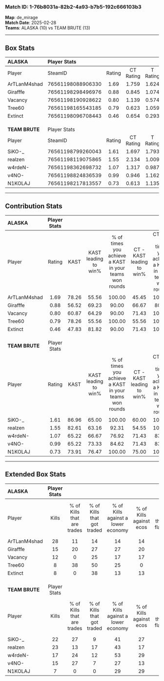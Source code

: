 ### Match ID: 1-76b8031a-82b2-4a93-b7b5-192c666103b3  
**Map**: de_mirage  
**Match Date**: 2025-02-28  
**Teams**: ALASKA (10) vs TEAM BRUTE (13)  

---  

## Box Stats  

| **ALASKA**     | Player Stats      |        |           |          |       |       |       |         |        |      |     |
| :- | :- | :-: | :-: | :-: | :-: | :-: | :-: | :-: | :-: | :-: | :-: |
| Player         | SteamID           | Rating | CT Rating | T Rating | KAST  |  ADR  | Kills | Assists | Deaths | K/D  | HS% |
| ArTLanM4shad   | 76561198088906330 |  1.69  |   1.759   |  1.624   | 78.26 | 104.6 |  28   |    3    |   15   | 1.87 | 17  |
| Girafffe       | 76561198298496976 |  0.88  |   0.845   |  1.074   | 56.52 | 66.4  |  15   |    6    |   17   | 0.88 | 66  |
| Vacancy        | 76561198190928622 |  0.80  |   1.139   |  0.574   | 60.87 | 65.8  |  12   |    6    |   17   | 0.71 | 41  |
| Tree60         | 76561198165543185 |  0.79  |   0.623   |  1.059   | 78.26 | 61.9  |   8   |   11    |   17   | 0.47 | 62  |
| Extinct        | 76561198096708443 |  0.46  |   0.654   |  0.293   | 47.83 | 47.0  |   8   |    3    |   18   | 0.44 | 50  |
|                |                   |        |           |          |       |       |       |         |        |      |     |
|                |                   |        |           |          |       |       |       |         |        |      |     |
|                |                   |        |           |          |       |       |       |         |        |      |     |
| **TEAM BRUTE** | Player Stats      |        |           |          |       |       |       |         |        |      |     |
| Player         | SteamID           | Rating | CT Rating | T Rating | KAST  |  ADR  | Kills | Assists | Deaths | K/D  | HS% |
| SiKO-_         | 76561198799260043 |  1.61  |   1.697   |  1.793   | 86.96 | 115.4 |  22   |    9    |   14   | 1.57 | 68  |
| realzen        | 76561198119075865 |  1.55  |   2.134   |  1.009   | 82.61 | 96.6  |  23   |    2    |   13   | 1.77 | 39  |
| w4rdeN-        | 76561198362698732 |  1.07  |   1.317   |  0.987   | 65.22 | 78.4  |  17   |    4    |   16   | 1.06 | 64  |
| v4NO-          | 76561198824836539 |  0.99  |   0.946   |  1.162   | 65.22 | 63.5  |  15   |    7    |   15   | 1.00 | 26  |
| N1KOLAJ        | 76561198217813557 |  0.73  |   0.613   |  1.135   | 73.91 | 43.2  |   7   |    7    |   13   | 0.54 | 42  |
---  

## Contribution Stats  

| **ALASKA**     | Player Stats |       |                      |                                                        |                           |                                                             |                          |                                                            |
| :- | :-: | :-: | :-: | :-: | :-: | :-: | :-: | :-: |
| Player         |    Rating    | KAST  | KAST leading to win% | % of times you achieve a KAST in your teams won rounds | CT - KAST leading to win% | CT - % of times you achieve a KAST in your teams won rounds | T - KAST leading to win% | T - % of times you achieve a KAST in your teams won rounds |
| ArTLanM4shad   |     1.69     | 78.26 |        55.56         |                         100.00                         |           45.45           |                           100.00                            |          71.43           |                           100.00                           |
| Girafffe       |     0.88     | 56.52 |        69.23         |                         90.00                          |           66.67           |                            80.00                            |          71.43           |                           100.00                           |
| Vacancy        |     0.80     | 60.87 |        64.29         |                         90.00                          |           71.43           |                           100.00                            |          57.14           |                           80.00                            |
| Tree60         |     0.79     | 78.26 |        55.56         |                         100.00                         |           55.56           |                           100.00                            |          55.56           |                           100.00                           |
| Extinct        |     0.46     | 47.83 |        81.82         |                         90.00                          |           71.43           |                           100.00                            |          100.00          |                           80.00                            |
|                |              |       |                      |                                                        |                           |                                                             |                          |                                                            |
|                |              |       |                      |                                                        |                           |                                                             |                          |                                                            |
|                |              |       |                      |                                                        |                           |                                                             |                          |                                                            |
| **TEAM BRUTE** | Player Stats |       |                      |                                                        |                           |                                                             |                          |                                                            |
| Player         |    Rating    | KAST  | KAST leading to win% | % of times you achieve a KAST in your teams won rounds | CT - KAST leading to win% | CT - % of times you achieve a KAST in your teams won rounds | T - KAST leading to win% | T - % of times you achieve a KAST in your teams won rounds |
| SiKO-_         |     1.61     | 86.96 |        65.00         |                         100.00                         |           60.00           |                           100.00                            |          70.00           |                           100.00                           |
| realzen        |     1.55     | 82.61 |        63.16         |                         92.31                          |           54.55           |                           100.00                            |          75.00           |                           85.71                            |
| w4rdeN-        |     1.07     | 65.22 |        66.67         |                         76.92                          |           71.43           |                            83.33                            |          62.50           |                           71.43                            |
| v4NO-          |     0.99     | 65.22 |        73.33         |                         84.62                          |           71.43           |                            83.33                            |          75.00           |                           85.71                            |
| N1KOLAJ        |     0.73     | 73.91 |        76.47         |                         100.00                         |           75.00           |                           100.00                            |          77.78           |                           100.00                           |
---  

## Extended Box Stats  

| **ALASKA**     | Player Stats |                            |                            |                                    |                         |                              |                                 |        |                             |                                     |                          |                               |                            |
| :- | :-: | :-: | :-: | :-: | :-: | :-: | :-: | :-: | :-: | :-: | :-: | :-: | :-: |
| Player         |    Kills     | % of Kills that are trades | % of Kills that got traded | % of Kills against a lower economy | % of Kills against ecos | % of Kills that are flawless | % of Kills that are close duels | Deaths | % of Deaths that get traded | % of Deaths against a lower economy | % of Deaths against ecos | % of Deaths that are flawless | % of Deaths that are close |
| ArTLanM4shad   |      28      |             11             |             14             |                 14                 |           14            |              64              |                4                |   15   |              0              |                  7                  |            0             |              60               |             0              |
| Girafffe       |      15      |             20             |             27             |                 27                 |           20            |              60              |                7                |   17   |             18              |                  6                  |            0             |              76               |             0              |
| Vacancy        |      12      |             0              |             25             |                 17                 |           17            |              58              |                8                |   17   |             18              |                 12                  |            6             |              59               |             0              |
| Tree60         |      8       |             38             |             50             |                 25                 |            0            |              50              |                0                |   17   |             12              |                  6                  |            0             |              35               |             12             |
| Extinct        |      8       |             0              |             38             |                 13                 |           13            |              63              |                0                |   18   |              6              |                  6                  |            0             |              61               |             17             |
|                |              |                            |                            |                                    |                         |                              |                                 |        |                             |                                     |                          |                               |                            |
|                |              |                            |                            |                                    |                         |                              |                                 |        |                             |                                     |                          |                               |                            |
|                |              |                            |                            |                                    |                         |                              |                                 |        |                             |                                     |                          |                               |                            |
| **TEAM BRUTE** | Player Stats |                            |                            |                                    |                         |                              |                                 |        |                             |                                     |                          |                               |                            |
| Player         |    Kills     | % of Kills that are trades | % of Kills that got traded | % of Kills against a lower economy | % of Kills against ecos | % of Kills that are flawless | % of Kills that are close duels | Deaths | % of Deaths that get traded | % of Deaths against a lower economy | % of Deaths against ecos | % of Deaths that are flawless | % of Deaths that are close |
| SiKO-_         |      22      |             27             |             9              |                 41                 |           27            |              59              |                0                |   14   |             43              |                 14                  |            14            |              50               |             7              |
| realzen        |      23      |             13             |             17             |                 43                 |           17            |              65              |                4                |   13   |              0              |                 15                  |            15            |              69               |             0              |
| w4rdeN-        |      17      |             24             |             12             |                 53                 |           29            |              47              |               12                |   16   |             19              |                 13                  |            6             |              56               |             6              |
| v4NO-          |      15      |             27             |             7              |                 27                 |           13            |              67              |                0                |   15   |             20              |                 20                  |            13            |              67               |             7              |
| N1KOLAJ        |      7       |             0              |             0              |                 29                 |           29            |              43              |               29                |   13   |             46              |                  8                  |            8             |              62               |             0              |
